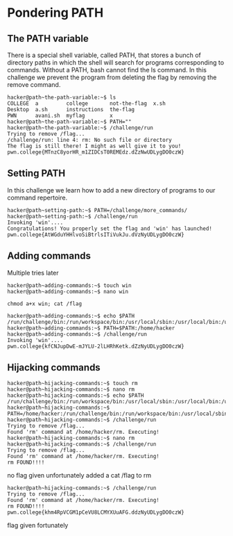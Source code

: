 # Pondering PATH
## The PATH variable
There is a special shell variable, called PATH, that stores a bunch of directory paths in which the shell will search for programs corresponding to commands.
Without a PATH, bash cannot find the ls command.
In this challenge we prevent the program from deleting the flag by removing the remove command.

```
hacker@path~the-path-variable:~$ ls
COLLEGE  a         college       not-the-flag  x.sh
Desktop  a.sh      instructions  the-flag
PWN      avani.sh  myflag        x
hacker@path~the-path-variable:~$ PATH=""
hacker@path~the-path-variable:~$ /challenge/run
Trying to remove /flag...
/challenge/run: line 4: rm: No such file or directory
The flag is still there! I might as well give it to you!
pwn.college{MTnzC8yorHR_m1ZIDCsT0REMEdz.dZzNwUDLygDO0czW}
```
## Setting PATH
In this challenge we learn how to add a new directory of programs to our command repertoire.
```
hacker@path~setting-path:~$ PATH=/challenge/more_commands/
hacker@path~setting-path:~$ /challenge/run
Invoking 'win'....
Congratulations! You properly set the flag and 'win' has launched!
pwn.college{AtWGduYHHlvoSiBtrlsITiVukJu.dVzNyUDLygDO0czW}
```
## Adding commands 
Multiple tries later
```
hacker@path~adding-commands:~$ touch win
hacker@path~adding-commands:~$ nano win
```
```
chmod a+x win; cat /flag
```

```
hacker@path~adding-commands:~$ echo $PATH
/run/challenge/bin:/run/workspace/bin:/usr/local/sbin:/usr/local/bin:/usr/sbin:/usr/bin:/sbin:/bin
hacker@path~adding-commands:~$ PATH=$PATH:/home/hacker
hacker@path~adding-commands:~$ /challenge/run 
Invoking 'win'....
pwn.college{kfCNJupDwE-mJYLU-2lLHRhKetk.dZzNyUDLygDO0czW}
```
## Hijacking commands 
```
hacker@path~hijacking-commands:~$ touch rm
hacker@path~hijacking-commands:~$ nano rm
hacker@path~hijacking-commands:~$ echo $PATH
/run/challenge/bin:/run/workspace/bin:/usr/local/sbin:/usr/local/bin:/usr/sbin:/usr/bin:/sbin:/bin
hacker@path~hijacking-commands:~$ PATH=/home/hacker:/run/challenge/bin:/run/workspace/bin:/usr/local/sbin:/usr/local/bin:/usr/sbin:/usr/bin:/sbin:/bin
hacker@path~hijacking-commands:~$ /challenge/run
Trying to remove /flag...
Found 'rm' command at /home/hacker/rm. Executing!
hacker@path~hijacking-commands:~$ nano rm
hacker@path~hijacking-commands:~$ /challenge/run
Trying to remove /flag...
Found 'rm' command at /home/hacker/rm. Executing!
rm FOUND!!!!
```
no flag given unfortunately 
added a cat /flag to rm
```
hacker@path~hijacking-commands:~$ /challenge/run
Trying to remove /flag...
Found 'rm' command at /home/hacker/rm. Executing!
rm FOUND!!!!
pwn.college{khm4RpVCGM1pCeVU8LCMYXUuAFG.ddzNyUDLygDO0czW}
```
flag given fortunately



